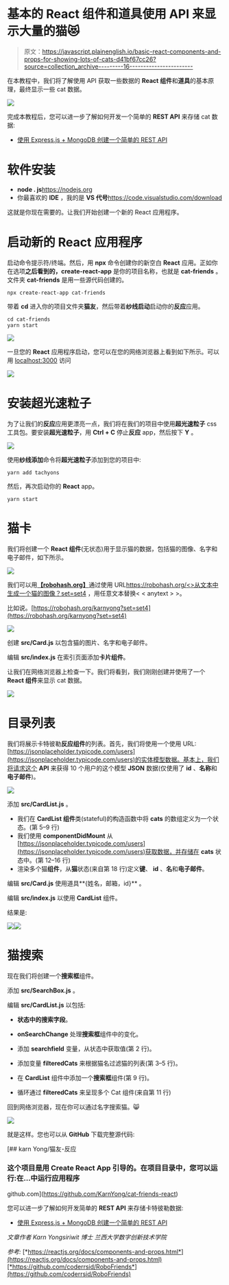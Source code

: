 # 基本的 React 组件和道具使用 API 来显示大量的猫😻

> 原文：<https://javascript.plainenglish.io/basic-react-components-and-props-for-showing-lots-of-cats-d41bf67cc26?source=collection_archive---------16----------------------->

在本教程中，我们将了解使用 API 获取一些数据的 **React 组件**和**道具**的基本原理，最终显示一些 cat 数据。

![](img/d7218b5b477d530bb08ecd9f8cc31509.png)

完成本教程后，您可以进一步了解如何开发一个简单的 **REST API** 来存储 cat 数据:

*   [使用 Express.js + MongoDB 创建一个简单的 REST API](https://karnyong.medium.com/creating-a-simple-rest-api-using-express-js-mongodb-c7f53d145e4d)

# 软件安装

*   **node . js**https://nodejs.org
*   你最喜欢的 **IDE** ，我的是 **VS 代号**https://code.visualstudio.com/download

这就是你现在需要的。让我们开始创建一个新的 React 应用程序。

# 启动新的 React 应用程序

启动命令提示符/终端。然后，用 **npx** 命令创建你的新空白 **React** 应用。正如你在选项**之后看到的，create-react-app** 是你的项目名称，也就是 **cat-friends** 。文件夹 **cat-friends** 是用一些源代码创建的。

```
npx create-react-app cat-friends
```

带着 **cd** 进入你的项目文件夹**猫友**，然后带着**纱线启动**启动你的**反应**应用。

```
cd cat-friends
yarn start
```

![](img/4dc8d9697aedcde434d1e3fdac7f8a13.png)

一旦您的 **React** 应用程序启动，您可以在您的网络浏览器上看到如下所示。可以用 [localhost:3000](http://localhost:3000/) 访问

![](img/c8fe2c66e4309959b9419e075b453b76.png)

# 安装超光速粒子

为了让我们的**反应**应用更漂亮一点，我们将在我们的项目中使用**超光速粒子** css 工具包。要安装**超光速粒子**，用 **Ctrl + C** 停止**反应** app，然后按下 **Y** 。

![](img/536cd4dcf265a7cac0f5511608ccf857.png)

使用**纱线添加**命令将**超光速粒子**添加到您的项目中:

```
yarn add tachyons
```

然后，再次启动你的 **React** app。

```
yarn start
```

# 猫卡

我们将创建一个 **React 组件**(无状态)用于显示猫的数据，包括猫的图像、名字和电子邮件，如下所示。

![](img/503c4d6c4c183529622a32dde127f669.png)

我们可以用[**【robohash.org】**](https://robohash.org/karnyong?set=set4)通过使用 URL[https://robohash.org/<<any text>>从文本中生成一个猫的图像？set=set4](https://robohash.org/karnyong?set=set4) ，用任意文本替换< < anytext > >。

比如说。[https://robohash.org/karnyong?set=set4](https://robohash.org/karnyong?set=set4)

![](img/a3fd582cee5bad992b170d35743b36fc.png)

创建 **src/Card.js** 以包含猫的图片、名字和电子邮件。

编辑 **src/index.js** 在索引页面添加**卡片组件**。

让我们在网络浏览器上检查一下。我们将看到，我们刚刚创建并使用了一个 **React 组件**来显示 cat 数据。

![](img/2ee0e36e3cf6bc0049deb405b581e96c.png)

# 目录列表

我们将展示卡特彼勒**反应组件**的列表。首先，我们将使用一个使用 URL:[https://jsonplaceholder.typicode.com/users](https://jsonplaceholder.typicode.com/users)的实体模型数据。基本上，我们将请求这个 **API** 来获得 10 个用户的这个模型 **JSON** 数据(仅使用了 **id** 、**名称**和**电子邮件**)。

![](img/81a647b35f00e15a21e6175b3093c910.png)

添加 **src/CardList.js** 。

*   我们在 **CardList 组件**类(stateful)的构造函数中将 **cats** 的数组定义为一个状态。(第 5–9 行)
*   我们使用 **componentDidMount** 从[https://jsonplaceholder.typicode.com/users](https://jsonplaceholder.typicode.com/users)获取数据，并存储在 **cats** 状态中。(第 12–16 行)
*   渲染多个猫**组件**，从**猫**状态(来自第 18 行)定义**键**、 **id** 、**名**和**电子邮件**。

编辑 **src/Card.js** 使用道具**{姓名，邮箱，id}** 。

编辑 **src/index.js** 以使用 **CardList** 组件。

结果是:

![](img/61be9b773a8f7ba2497dd8d2ca24e10f.png)![](img/af7e19f33bdf7a7816a81345c4bb0cc0.png)

# 猫搜索

现在我们将创建一个**搜索框**组件。

添加 **src/SearchBox.js** 。

编辑 **src/CardList.js** 以包括:

*   **状态中的搜索字段**。
*   **onSearchChange** 处理**搜索框**组件中的变化。

*   添加 **searchfield** 变量，从状态中获取值(第 2 行)。
*   添加变量 **filteredCats** 来根据猫名过滤猫的列表(第 3–5 行)。
*   在 **CardList** 组件中添加一个**搜索框**组件(第 9 行)。
*   循环通过 **filteredCats** 来呈现多个 Cat 组件(来自第 11 行)

回到网络浏览器，现在你可以通过名字搜索猫。😸

![](img/03c20defb420ade62978c7fe4e4f8bec.png)

就是这样。您也可以从 **GitHub** 下载完整源代码:

[](https://github.com/KarnYong/cat-friends-react) [## karn Yong/猫友-反应

### 这个项目是用 Create React App 引导的。在项目目录中，您可以运行:在…中运行应用程序

github.com](https://github.com/KarnYong/cat-friends-react) 

您可以进一步了解如何开发简单的 **REST API** 来存储卡特彼勒数据:

*   [使用 Express.js + MongoDB 创建一个简单的 REST API](https://karnyong.medium.com/creating-a-simple-rest-api-using-express-js-mongodb-c7f53d145e4d)

*文章作者 Karn Yongsiriwit 博士
兰西大学数字创新技术学院*

*参考:* [*https://reactjs.org/docs/components-and-props.html*](https://reactjs.org/docs/components-and-props.html)[*https://github.com/coderrsid/RoboFriends*](https://github.com/coderrsid/RoboFriends)